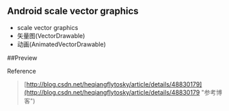 ## Android scale vector graphics
- scale vector graphics
- 矢量图(VectorDrawable)
- 动画(AnimatedVectorDrawable)

##Preview


Reference


> [http://blog.csdn.net/heqiangflytosky/article/details/48830179](http://blog.csdn.net/heqiangflytosky/article/details/48830179 "参考博客")